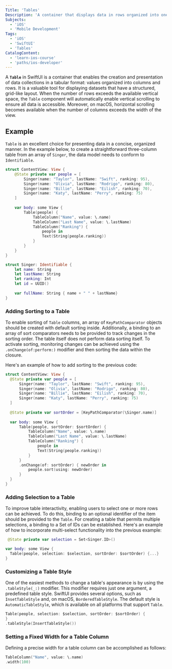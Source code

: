 ```yaml
---
Title: 'Tables' 
Description: 'A container that displays data in rows organized into one or more columns and optionally allows the selection of one or more items.'
Subjects: 
  - 'iOS'
  - 'Mobile Development'
Tags:
  - 'iOS'
  - 'SwiftUI'
  - 'Tables'
CatalogContent:
  - 'learn-ios-course'
  - 'paths/ios-developer'
---
```


A **`Table`** in SwiftUI is a container that enables the creation and presentation of data collections in a tabular format: values organized into columns and rows. It is a valuable tool for displaying datasets that have a structured, grid-like layout. When the number of rows exceeds the available vertical space, the `Table` component will automatically enable vertical scrolling to ensure all data is accessible. Moreover, on macOS, horizontal scrolling becomes available when the number of columns exceeds the width of the view.

## Example

`Table` is an excellent choice for presenting data in a concise, organized manner. In the example below, to create a straightforward three-column table from an array of `Singer`, the data model needs to conform to `Identifiable`.

```swift
struct ContentView: View {
    @State private var people = [
        Singer(name: "Taylor", lastName: "Swift", ranking: 95),
        Singer(name: "Olivia", lastName: "Rodrigo", ranking: 80),
        Singer(name: "Billie", lastName: "Eilish", ranking: 70),
        Singer(name: "Katy", lastName: "Perry", ranking: 75)
    ]
    
    var body: some View {
        Table(people) {
            TableColumn("Name", value: \.name)
            TableColumn("Last Name", value: \.lastName)
            TableColumn("Ranking") {
                people in
                Text(String(people.ranking))
            }
        }
    }
}

struct Singer: Identifiable {
    let name: String
    let lastName: String
    let ranking: Int
    let id = UUID()
    
    var fullName: String { name + " " + lastName}
}
```

### Adding Sorting to a Table

To enable sorting of `Table` columns, an array of `KeyPathComparator` objects should be created with default sorting inside. Additionally, a binding to an array of sort comparators needs to be provided to track changes in the sorting order. The table itself does not perform data sorting itself. To activate sorting, monitoring changes can be achieved using the `.onChange(of:perform:)` modifier and then sorting the data within the closure.

Here's an example of how to add sorting to the previous code:

```swift
struct ContentView: View {
  @State private var people = [
      Singer(name: "Taylor", lastName: "Swift", ranking: 95),
      Singer(name: "Olivia", lastName: "Rodrigo", ranking: 80),
      Singer(name: "Billie", lastName: "Eilish", ranking: 70),
      Singer(name: "Katy", lastName: "Perry", ranking: 75)
  ]
  
  @State private var sortOrder = [KeyPathComparator(\Singer.name)]
  
  var body: some View {
      Table(people, sortOrder: $sortOrder) {
          TableColumn("Name", value: \.name)
          TableColumn("Last Name", value: \.lastName)
          TableColumn("Ranking") {
              people in
              Text(String(people.ranking))
          }
      }
      .onChange(of: sortOrder) { newOrder in
          people.sort(using: newOrder)
      }
  }
}
```

### Adding Selection to a Table

To improve table interactivity, enabling users to select one or more rows can be achieved. To do this, binding to an optional identifier of the item should be provided to the `Table`. For creating a table that permits multiple selections, a binding to a Set of IDs can be established. Here's an example of how to incorporate multi-select functionality into the previous example:

```swift
 @State private var selection = Set<Singer.ID>()

var body: some View {
  Table(people, selection: $selection, sortOrder: $sortOrder) {...}
}
```

### Customizing a Table Style

One of the easiest methods to change a table's appearance is by using the `.tableStyle(_:)` modifier. This modifier requires just one argument, a predefined table style. SwiftUI provides several options, such as `InsetTableStyle` and, on macOS, `BorderedTableStyle`. The default style is `AutomaticTableStyle`, which is available on all platforms that support `Table`.

```swift
Table(people, selection: $selection, sortOrder: $sortOrder) {
} 
.tableStyle(InsertTableStyle())
```

### Setting a Fixed Width for a Table Column

Defining a precise width for a table column can be accomplished as follows:

```swift
TableColumn("Name", value: \.name)
.width(100)
```
